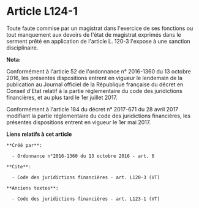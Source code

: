 # Article L124-1

Toute faute commise par un magistrat dans l'exercice de ses fonctions ou tout manquement aux devoirs de l'état de magistrat
exprimés dans le serment prêté en application de l'article L. 120-3 l'expose à une sanction disciplinaire.

**Nota:**

Conformément à l'article 52 de l'ordonnance n° 2016-1360 du 13 octobre 2016, les présentes dispositions entrent en vigueur le
lendemain de la publication au Journal officiel de la République française du décret en Conseil d'Etat relatif à la partie
réglementaire du code des juridictions financières, et au plus tard le 1er juillet 2017.

Conformément à l'article 184 du décret n° 2017-671 du 28 avril 2017 modifiant la partie réglementaire du code des
juridictions financières, les présentes dispositions entrent en vigueur le 1er mai 2017.

**Liens relatifs à cet article**

	**Créé par**:

	  - Ordonnance n°2016-1360 du 13 octobre 2016 - art. 6

	**Cite**:

	  - Code des juridictions financières - art. L120-3 (VT)

	**Anciens textes**:

	  - Code des juridictions financières - art. L123-1 (VT)
